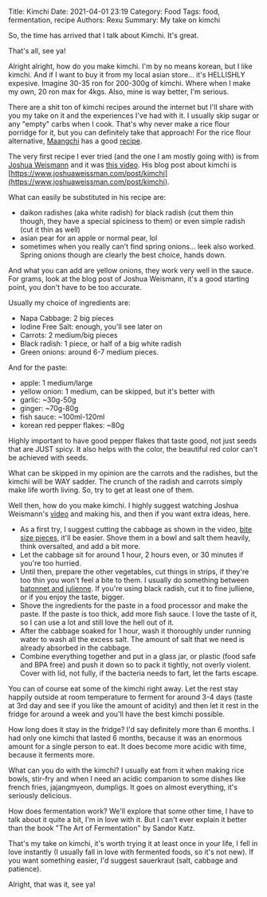 Title: Kimchi
Date: 2021-04-01 23:19
Category: Food
Tags: food, fermentation, recipe
Authors: Rexu
Summary: My take on kimchi

So, the time has arrived that I talk about Kimchi.
It's great.

That's all, see ya!

Alright alright, how do you make kimchi. I'm by no means korean, but I like kimchi. And if I want to buy it from my local asian store... it's HELLISHLY expesive. Imagine 30-35 ron for 200-300g of kimchi. Where when I make my own, 20 ron max for 4kgs. Also, mine is way better, I'm serious.

There are a shit ton of kimchi recipes around the internet but I'll share with you my take on it and the experiences I've had with it. I usually skip sugar or any "empty" carbs when I cook. That's why never make a rice flour porridge for it, but you can definitely take that approach! For the rice flour alternative, [Maangchi](https://www.maangchi.com/) has a good [recipe](https://www.maangchi.com/recipe/easy-kimchi).

The very first recipe I ever tried (and the one I am mostly going with) is from [Joshua Weismann](https://www.youtube.com/channel/UChBEbMKI1eCcejTtmI32UEw) and it was [this video](https://www.youtube.com/watch?v=aXhJcdXPyYI). His blog post about kimchi is [https://www.joshuaweissman.com/post/kimchi](https://www.joshuaweissman.com/post/kimchi).

What can easily be substituted in his recipe are:
- daikon radishes (aka white radish) for black radish (cut them thin though, they have a special spiciness to them) or even simple radish (cut it thin as well)
- asian pear for an apple or normal pear, lol
- sometimes when you really can't find spring onions... leek also worked. Spring onions though are clearly the best choice, hands down.

And what you can add are yellow onions, they work very well in the sauce.
For grams, look at the blog post of Joshua Weismann, it's a good starting point, you don't have to be too accurate.

Usually my choice of ingredients are:
- Napa Cabbage: 2 big pieces
- Iodine Free Salt: enough, you'll see later on
- Carrots: 2 medium/big pieces
- Black radish: 1 piece, or half of a big white radish
- Green onions: around 6-7 medium pieces.

And for the paste:
- apple: 1 medium/large
- yellow onion: 1 medium, can be skipped, but it's better with
- garlic: ~30g-50g
- ginger: ~70g-80g
- fish sauce: ~100ml-120ml
- korean red pepper flakes: ~80g


Highly important to have good pepper flakes that taste good, not just seeds that are JUST spicy. It also helps with the color, the beautiful red color can't be achieved with seeds.

What can be skipped in my opinion are the carrots and the radishes, but the kimchi will be WAY sadder. The crunch of the radish and carrots simply make life worth living. So, try to get at least one of them.

Well then, how do you make kimchi. I highly suggest watching Joshua Weismann's [video](https://www.youtube.com/watch?v=aXhJcdXPyYI) and making his, and then if you want extra ideas, here.

- As a first try, I suggest cutting the cabbage as shown in the video, [bite size pieces](images/kimchi_bite_size.jpg), it'll be easier.
Shove them in a bowl and salt them heavily, think oversalted, and add a bit more.
- Let the cabbage sit for around 1 hour, 2 hours even, or 30 minutes if you're too hurried.
- Until then, prepare the other vegetables, cut things in strips, if they're too thin you won't feel a bite to them. I usually do something between [batonnet and julienne](images/cut_names.jpg). If you're using black radish, cut it to fine julliene, or if you enjoy the taste, bigger.
- Shove the ingredients for the paste in a food processor and make the paste. If the paste is too thick, add more fish sauce. I love the taste of it, so I can use a lot and still love the hell out of it.
- After the cabbage soaked for 1 hour, wash it thoroughly under running water to wash all the excess salt. The amount of salt that we need is already absorbed in the cabbage.
- Combine everything together and put in a glass jar, or plastic (food safe and BPA free) and push it down so to pack it tightly, not overly violent. Cover with lid, not fully, if the bacteria needs to fart, let the farts escape.

You can of course eat some of the kimchi right away. Let the rest stay happily outside at room temperature to ferment for around 3-4 days (taste at 3rd day and see if you like the amount of acidity) and then let it rest in the fridge for around a week and you'll have the best kimchi possible.

How long does it stay in the fridge? I'd say definitely more than 6 months. I had only one kimchi that lasted 6 months, because it was an enormous amount for a single person to eat. It does become more acidic with time, because it ferments more.

What can you do with the kimchi? I usually eat from it when making rice bowls, stir-fry and when I need an acidic companion to some dishes like french fries, jajangmyeon, dumpligs.
It goes on almost everything, it's seriously delicious.

How does fermentation work? We'll explore that some other time, I have to talk about it quite a bit, I'm in love with it. But I can't ever explain it better than the book "The Art of Fermentation" by Sandor Katz.

That's my take on kimchi, it's worth trying it at least once in your life, I fell in love instantly (I usually fall in love with fermented foods, so it's not new). If you want something easier, I'd suggest sauerkraut (salt, cabbage and patience).

Alright, that was it, see ya!